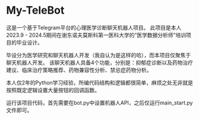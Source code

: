 # My-TeleBot
这是一个基于Telegram平台的心理医学诊断聊天机器人项目。
此项目是本人2023.9 - 2024.5期间在谢东诺夫莫斯科第一医科大学的“医学数据分析师”培训项目的毕业设计。

毕设分为医学研究和聊天机器人开发（我自认为是这样的哈），而本项目仅聚焦于聊天机器人开发。
该聊天机器人具备4个功能，分别是：抑郁症诊断以及药物治疗建议、临床治疗策略推荐、药物兼容性分析、禁忌症药物分析。

本人仅2年的Python学习经验，所编代码结构和逻辑都很简单，麻烦之处无非就是按照既定逻辑设置大量按钮的回调函数。

运行该项目代码，首先需要在bot.py中设置机器人API，之后仅运行main_start.py文件即可。
